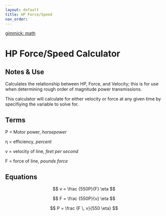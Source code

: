 ```yaml
---
layout: default
title: HP Force/Speed
nav_order:
---
```

[gimmick: math]()

HP Force/Speed Calculator
===

Notes & Use
---

Calculates the relationship between HP, Force, and Velocity; this is for use when determining rough order of magnitude power transmissions.

This calculator will calculate for either velocity or force at any given time by specifiying the variable to solve for.

Terms
---

P = Motor power, *horsepower*

&eta; = efficiency, *percent*

v   = velocity of line, *feet per second*

F   = force of line, *pounds force*

Equations
---

$$ v = \frac {550P}{F} \eta $$ 

$$ F =  \frac {550P}{v} \eta $$

$$ P = \frac {F \, v}{550 \eta}  $$ 

